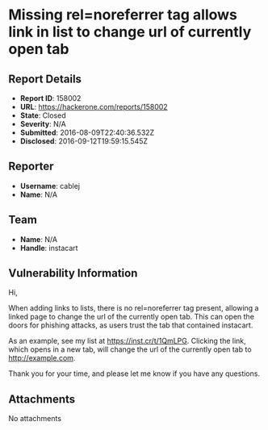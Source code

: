 # Missing rel=noreferrer tag allows link in list to change url of currently open tab

## Report Details
- **Report ID**: 158002
- **URL**: https://hackerone.com/reports/158002
- **State**: Closed
- **Severity**: N/A
- **Submitted**: 2016-08-09T22:40:36.532Z
- **Disclosed**: 2016-09-12T19:59:15.545Z

## Reporter
- **Username**: cablej
- **Name**: N/A

## Team
- **Name**: N/A
- **Handle**: instacart

## Vulnerability Information
Hi,

When adding links to lists, there is no rel=noreferrer tag present, allowing a linked page to change the url of the currently open tab. This can open the doors for phishing attacks, as users trust the tab that contained instacart.

As an example, see my list at https://inst.cr/t/1QmLPG. Clicking the link, which opens in a new tab, will change the url of the currently open tab to http://example.com.

Thank you for your time, and please let me know if you have any questions.

## Attachments
No attachments
